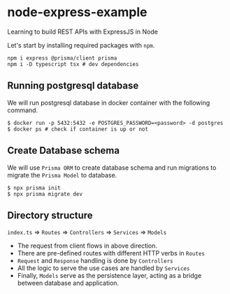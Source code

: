 # node-express-example
Learning to build REST APIs with ExpressJS in Node

Let's start by installing required packages with `npm`.
```
npm i express @prisma/client prisma 
npm i -D typescript tsx # dev dependencies
```

## Running postgresql database
We will run postgresql database in docker container with the following command.
```
$ docker run -p 5432:5432 -e POSTGRES_PASSWORD=<password> -d postgres
$ docker ps # check if container is up or not
```

## Create Database schema
We will use `Prisma ORM` to create database schema and run migrations to migrate the `Prisma Model` to database.
```
$ npx prisma init
$ npx prisma migrate dev
```

## Directory structure

`index.ts`  => `Routes`  => `Controllers`  => `Services`  => `Models`

- The request from client flows in above direction.
- There are pre-defined routes with different HTTP verbs in `Routes`
- `Request` and `Response` handling is done by `Controllers`
- All the logic to serve the use cases are handled by `Services`
- Finally, `Models` serve as the persistence layer, acting as a bridge between database and application.